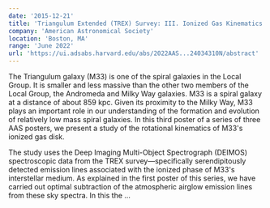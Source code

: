 ```yaml
---
date: '2015-12-21'
title: 'Triangulum Extended (TREX) Survey: III. Ionized Gas Kinematics of M33'
company: 'American Astronomical Society'
location: 'Boston, MA'
range: 'June 2022'
url: 'https://ui.adsabs.harvard.edu/abs/2022AAS...24034310N/abstract'
---
```


The Triangulum galaxy (M33) is one of the spiral galaxies in the Local Group. It is smaller and less massive than the other two members of the Local Group, the Andromeda and Milky Way galaxies. M33 is a spiral galaxy at a distance of about 859 kpc. Given its proximity to the Milky Way, M33 plays an important role in our understanding of the formation and evolution of relatively low mass spiral galaxies. In this third poster of a series of three AAS posters, we present a study of the rotational kinematics of M33's ionized gas disk.

The study uses the Deep Imaging Multi-Object Spectrograph (DEIMOS) spectroscopic data from the TREX survey—specifically serendipitously detected emission lines associated with the ionized phase of M33's interstellar medium. As explained in the first poster of this series, we have carried out optimal subtraction of the atmospheric airglow emission lines from these sky spectra. In this the ...
